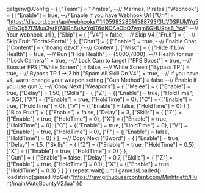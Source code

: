 getgenv().Config = {
    ["Team"] = "Pirates", --// Marines, Pirates
    ["Webhook"] = {
        ["Enable"] = true, --// Enable if you have Webhook Url
        ["Url"] = "https://discord.com/api/webhooks/1140598328514588793/3UV0SPlJMYg5jd7bOg57I7Mua3yrFj74iGh6uAzYgIT6dNOAeObO7wgm6GHU9ps6_YcA" --// Your webhook url
    },
    ["Skip"] = {
        ["V4"] = false, --// Skip V4
        ["Fruit"] = { --// Skip Fruit
            "Portal-Portal"
        }
    },
    ["Chat"] = {
        ["Enable"] = true, --// Enable Chat
        ["Content"] = {"hoang dzvcl"} --// Content
    },
    ["Misc"] = {
        ["Hide If Low Health"] = true, --// Run
        ["Hide Health"] = {5000,7000}, --// Health for run
        ["Lock Camera"] = true, --// Lock Cam to target
        ["FPS Boost"] = true, --// Booster FPS
        ["White Screen"] = false, --// White Screen
        ["Bypass TP"] = true, --// Bypass TP 1 -> 2 hit
        ["Spam All Skill On V4"] = true, --// If you have v4, warn: change your weapon setting
        ["Gun Method"] = false --// Enable if you use gun
    },
    --// Copy Next
    ["Weapons"] = {
        ["Melee"] = {
            ["Enable"] = true,
            ["Delay"] = 1.50,
            ["Skills"] = {
                ["Z"] = {["Enable"] = true, ["HoldTime"] = 0.5},
                ["X"] = {["Enable"] = true, ["HoldTime"] = 0},
                ["C"] = {["Enable"] = true, ["HoldTime"] = 0},
                ["V"] = {["Enable"] = false, ["HoldTime"] = 0}
            }
        },
        ["Blox Fruit"] = {
            ["Enable"] = false,
            ["Delay"] = 3,
            ["Skills"] = {
                ["Z"] = {["Enable"] = true, ["HoldTime"] = 0},
                ["X"] = {["Enable"] = true, ["HoldTime"] = 0},
                ["C"] = {["Enable"] = true, ["HoldTime"] = 0},
                ["V"] = {["Enable"] = true, ["HoldTime"] = 0},
                ["F"] = {["Enable"] = false, ["HoldTime"] = 0}
            }
        },
        --// Copy Next
        ["Sword"] = {
            ["Enable"] = true,
            ["Delay"] = 1.5,
            ["Skills"] = {
                ["Z"] = {["Enable"] = true, ["HoldTime"] = 0.5},
                ["X"] = {["Enable"] = true, ["HoldTime"] = 0}
            } 
        },      
        ["Gun"] = {
            ["Enable"] = false,
            ["Delay"] = 0.7,
            ["Skills"] = {
                ["Z"] = {["Enable"] = true, ["HoldTime"] = 0.1},
                ["X"] = {["Enable"] = true, ["HoldTime"] = 0.3}
            } 
        }
    }
}
repeat wait() until game:IsLoaded()
loadstring(game:HttpGet("https://raw.githubusercontent.com/Minhtriettt/Hunt/main/AutoBountyV2.lua"))()
